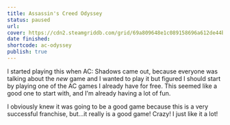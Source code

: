 ```yaml
---
title: Assassin's Creed Odyssey
status: paused
url:
cover: https://cdn2.steamgriddb.com/grid/69a809648e1c089158696a612de44bcd.jpg
date finished:
shortcode: ac-odyssey
publish: true
---
```

I started playing this when AC: Shadows came out, because everyone was talking about the *new* game and I wanted to play it but figured I should start by playing one of the AC games I already have for free. This seemed like a good one to start with, and I'm already having a lot of fun.

I obviously knew it was going to be a good game because this is a very successful franchise, but...it really is a good game! Crazy! I just like it a lot!